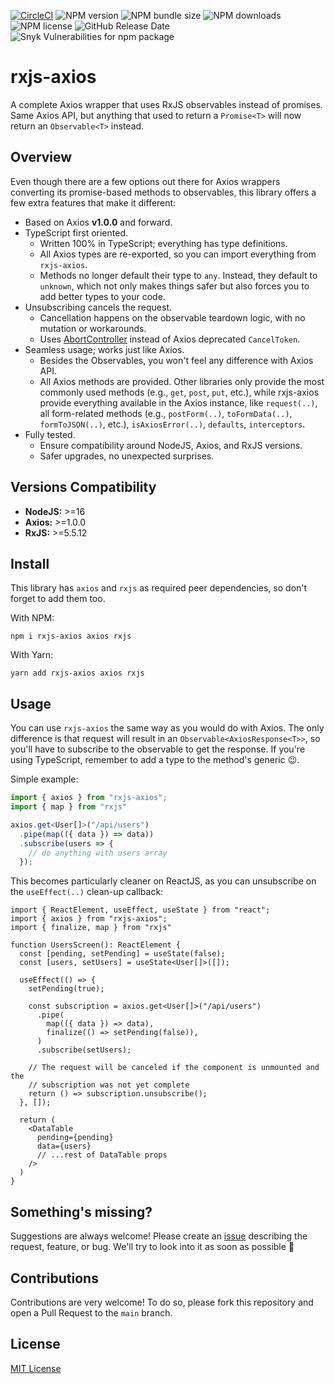 [![CircleCI](https://dl.circleci.com/status-badge/img/gh/JoseLion/rxjs-axios/tree/main.svg?style=shield)](https://dl.circleci.com/status-badge/redirect/gh/JoseLion/rxjs-axios/tree/main)
![NPM version](https://img.shields.io/npm/v/rxjs-axios)
![NPM bundle size](https://img.shields.io/bundlephobia/min/rxjs-axios)
![NPM downloads](https://img.shields.io/npm/dm/rxjs-axios)
![NPM license](https://img.shields.io/npm/l/rxjs-axios)
![GitHub Release Date](https://img.shields.io/github/release-date/JoseLion/rxjs-axios)
![Snyk Vulnerabilities for npm package](https://img.shields.io/snyk/vulnerabilities/npm/rxjs-axios)

# rxjs-axios
A complete Axios wrapper that uses RxJS observables instead of promises. Same Axios API, but anything that used to return a `Promise<T>` will now return an `Observable<T>` instead.

## Overview
Even though there are a few options out there for Axios wrappers converting its promise-based methods to observables, this library offers a few extra features that make it different:

- Based on Axios **v1.0.0** and forward.
- TypeScript first oriented.
  - Written 100% in TypeScript; everything has type definitions.
  - All Axios types are re-exported, so you can import everything from `rxjs-axios`.
  - Methods no longer default their type to `any`. Instead, they default to `unknown`, which not only makes things safer but also forces you to add better types to your code.
- Unsubscribing cancels the request.
  - Cancellation happens on the observable teardown logic, with no mutation or workarounds.
  - Uses [AbortController](https://developer.mozilla.org/en-US/docs/Web/API/AbortController) instead of Axios deprecated `CancelToken`.
- Seamless usage; works just like Axios.
  - Besides the Observables, you won't feel any difference with Axios API.
  - All Axios methods are provided. Other libraries only provide the most commonly used methods (e.g., `get`, `post`, `put`, etc.), while rxjs-axios provide everything available in the Axios instance, like `request(..)`, all form-related methods (e.g., `postForm(..)`, `toFormData(..)`, `formToJSON(..)`, etc.), `isAxiosError(..)`, `defaults`, `interceptors`.
- Fully tested.
  - Ensure compatibility around NodeJS, Axios, and RxJS versions.
  - Safer upgrades, no unexpected surprises.

## Versions Compatibility

- **NodeJS:** >=16
- **Axios:** >=1.0.0
- **RxJS:** >=5.5.12

## Install
This library has `axios` and `rxjs` as required peer dependencies, so don't forget to add them too.

With NPM:
```
npm i rxjs-axios axios rxjs
```

With Yarn:
```
yarn add rxjs-axios axios rxjs
```

## Usage
You can use `rxjs-axios` the same way as you would do with Axios. The only difference is that request will result in an `Observable<AxiosResponse<T>>`, so you'll have to subscribe to the observable to get the response. If you're using TypeScript, remember to add a type to the method's generic 😉.

Simple example:
```ts
import { axios } from "rxjs-axios";
import { map } from "rxjs"

axios.get<User[]>("/api/users")
  .pipe(map(({ data }) => data))
  .subscribe(users => {
    // do anything with users array
  });
```

This becomes particularly cleaner on ReactJS, as you can unsubscribe on the `useEffect(..)` clean-up callback:
```tsx
import { ReactElement, useEffect, useState } from "react";
import { axios } from "rxjs-axios";
import { finalize, map } from "rxjs"

function UsersScreen(): ReactElement {
  const [pending, setPending] = useState(false);
  const [users, setUsers] = useState<User[]>([]);

  useEffect(() => {
    setPending(true);

    const subscription = axios.get<User[]>("/api/users")
      .pipe(
        map(({ data }) => data),
        finalize(() => setPending(false)),
      )
      .subscribe(setUsers);

    // The request will be canceled if the component is unmounted and the
    // subscription was not yet complete
    return () => subscription.unsubscribe();
  }, []);

  return (
    <DataTable
      pending={pending}
      data={users}
      // ...rest of DataTable props
    />
  )
}
```

## Something's missing?

Suggestions are always welcome! Please create an [issue](https://github.com/JoseLion/rxjs-axios/issues/new) describing the request, feature, or bug. We'll try to look into it as soon as possible 🙂

## Contributions

Contributions are very welcome! To do so, please fork this repository and open a Pull Request to the `main` branch.

## License

[MIT License](./LICENSE)
